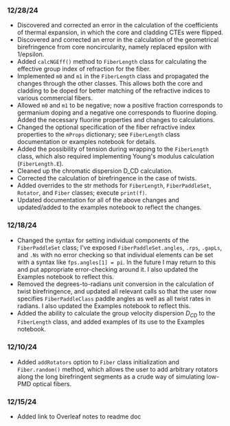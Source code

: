 ### 12/28/24

*  Discovered and corrected an error in the calculation of the coefficients of thermal expansion, in which the core and cladding CTEs were flipped.
*  Discovered and corrected an error in the calculation of the geometrical birefringence from core noncircularity, namely replaced epsilon with 1/epsilon.
*  Added ``calcNGEff()`` method to ``FiberLength`` class for calculating the effective group index of refraction for the fiber.
*  Implemented ``m0`` and ``m1`` in the ``FiberLength`` class and propagated the changes through the other classes. This allows both the core and cladding to be doped for better matching of the refractive indices to various commercial fibers.
*  Allowed ``m0`` and ``m1`` to be negative; now a positive fraction corresponds to germanium doping and a negative one corresponds to fluorine doping. Added the necessary fluorine properties and changes to calculations.
*  Changed the optional specification of the fiber refractive index properties to the ``mProps`` dictionary; see ``FiberLength`` class documentation or examples notebook for details.
*  Added the possibility of tension during wrapping to the ``FiberLength`` class, which also required implementing Young's modulus calculation (``FiberLength.E``).
*  Cleaned up the chromatic dispersion D_CD calculation.
*  Corrected the calculation of birefringence in the case of twists.
*  Added overrides to the str methods for ``FiberLength``, ``FiberPaddleSet``, ``Rotator``, and ``Fiber`` classes; execute ``print(f)``.
*  Updated documentation for all of the above changes and updated/added to the examples notebook to reflect the changes.

### 12/18/24

*  Changed the syntax for setting individual components of the ``FiberPaddleSet`` class; I've exposed ``FiberPaddleSet.angles``, ``.rps``, ``.gapLs``, and ``.Ns`` with no error checking so that individual elements can be set with a syntax like ``fps.angles[1] = pi``. In the future I may return to this and put appropriate error-checking around it. I also updated the Examples notebook to reflect this.
*  Removed the degrees-to-radians unit conversion in the calculation of twist birefringence, and updated all relevant calls so that the user now specifies ``FiberPaddleClass`` paddle angles as well as all twist rates in radians. I also updated the Examples notebook to reflect this.
*  Added the ability to calculate the group velocity dispersion $D_{CD}$ to the ``FiberLength`` class, and added examples of its use to the Examples notebook.

### 12/10/24

*  Added ``addRotators`` option to ``Fiber`` class initialization and ``Fiber.random()`` method, which allows the user to add arbitrary rotators along the long birefringent segments as a crude way of simulating low-PMD optical fibers.

### 12/15/24

*  Added link to Overleaf notes to readme doc
